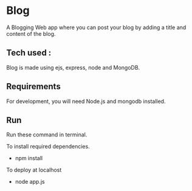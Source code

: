 # Blog
A Blogging Web app where you can post your blog by adding a title and content of the blog. 

## Tech used :
Blog is made using ejs, express, node and MongoDB.

## Requirements

For development, you will need Node.js and mongodb installed.

## Run

Run these command in terminal.

To install required dependencies.

- npm install

To deploy at localhost

- node app.js

